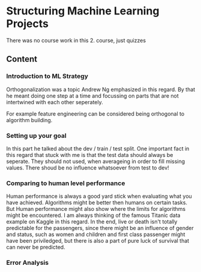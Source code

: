 # Structuring Machine Learning Projects

There was no course work in this 2. course, just quizzes

## Content

### Introduction to ML Strategy

Orthogonalization was a topic Andrew Ng emphasized in this regard. By that he meant doing one step at a time and focussing on parts that are not intertwined with each other seperately.

For example feature engineering can be considered being orthogonal to algorithm building.

### Setting up your goal
In this part he talked about the dev / train / test split. One important fact in this regard that stuck with me is that the test data should always be seperate. They should not used, when averageing in order to fill missing values. There shoud be no influence whatsoever from test to dev!

### Comparing to human level performance
Human performance is always a good yard stick when evaluating what you have achieved. Algorithms might be better then humans on certain tasks. But Human performance might also show where the limits for algorithms might be encountered. I am always thinking of the famous Titanic data example on Kaggle in this regard. In the end, live or death isn't totally predictable for the passengers, since there might be an influence of gender and status, such as women and children and first class passenger might have been priviledged, but there is also a part of pure luck of survival that can never be predicted.

### Error Analysis
